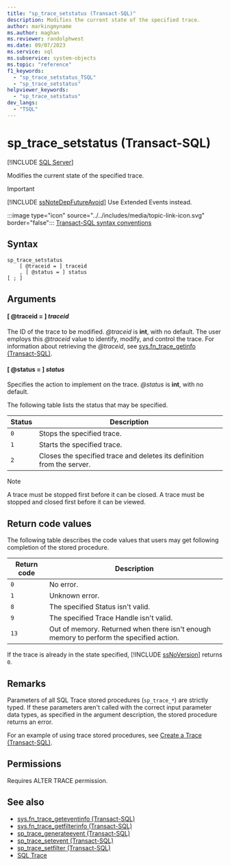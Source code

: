 ```yaml
---
title: "sp_trace_setstatus (Transact-SQL)"
description: Modifies the current state of the specified trace.
author: markingmyname
ms.author: maghan
ms.reviewer: randolphwest
ms.date: 09/07/2023
ms.service: sql
ms.subservice: system-objects
ms.topic: "reference"
f1_keywords:
  - "sp_trace_setstatus_TSQL"
  - "sp_trace_setstatus"
helpviewer_keywords:
  - "sp_trace_setstatus"
dev_langs:
  - "TSQL"
---
```

# sp_trace_setstatus (Transact-SQL)

[!INCLUDE [SQL Server](../../includes/applies-to-version/sqlserver.md)]

Modifies the current state of the specified trace.

> [!IMPORTANT]  
> [!INCLUDE [ssNoteDepFutureAvoid](../../includes/ssnotedepfutureavoid-md.md)] Use Extended Events instead.

:::image type="icon" source="../../includes/media/topic-link-icon.svg" border="false"::: [Transact-SQL syntax conventions](../../t-sql/language-elements/transact-sql-syntax-conventions-transact-sql.md)

## Syntax

```syntaxsql
sp_trace_setstatus
    [ @traceid = ] traceid
    , [ @status = ] status
[ ; ]
```

## Arguments

#### [ @traceid = ] *traceid*

The ID of the trace to be modified. *@traceid* is **int**, with no default. The user employs this *@traceid* value to identify, modify, and control the trace. For information about retrieving the *@traceid*, see [sys.fn_trace_getinfo (Transact-SQL)](../system-functions/sys-fn-trace-getinfo-transact-sql.md).

#### [ @status = ] *status*

Specifies the action to implement on the trace. *@status* is **int**, with no default.

The following table lists the status that may be specified.

| Status | Description |
| --- | --- |
| `0` | Stops the specified trace. |
| `1` | Starts the specified trace. |
| `2` | Closes the specified trace and deletes its definition from the server. |

> [!NOTE]  
> A trace must be stopped first before it can be closed. A trace must be stopped and closed first before it can be viewed.

## Return code values

The following table describes the code values that users may get following completion of the stored procedure.

| Return code | Description |
| --- | --- |
| `0` | No error. |
| `1` | Unknown error. |
| `8` | The specified Status isn't valid. |
| `9` | The specified Trace Handle isn't valid. |
| `13` | Out of memory. Returned when there isn't enough memory to perform the specified action. |

If the trace is already in the state specified, [!INCLUDE [ssNoVersion](../../includes/ssnoversion-md.md)] returns `0`.

## Remarks

Parameters of all SQL Trace stored procedures (`sp_trace_*`) are strictly typed. If these parameters aren't called with the correct input parameter data types, as specified in the argument description, the stored procedure returns an error.

For an example of using trace stored procedures, see [Create a Trace (Transact-SQL)](../sql-trace/create-a-trace-transact-sql.md).

## Permissions

Requires ALTER TRACE permission.

## See also

- [sys.fn_trace_geteventinfo (Transact-SQL)](../system-functions/sys-fn-trace-geteventinfo-transact-sql.md)
- [sys.fn_trace_getfilterinfo (Transact-SQL)](../system-functions/sys-fn-trace-getfilterinfo-transact-sql.md)
- [sp_trace_generateevent (Transact-SQL)](sp-trace-generateevent-transact-sql.md)
- [sp_trace_setevent (Transact-SQL)](sp-trace-setevent-transact-sql.md)
- [sp_trace_setfilter (Transact-SQL)](sp-trace-setfilter-transact-sql.md)
- [SQL Trace](../sql-trace/sql-trace.md)
